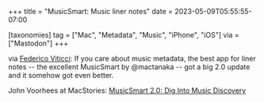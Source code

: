 +++
title = "MusicSmart: Music liner notes"
date = 2023-05-09T05:55:55-07:00

[taxonomies]
tag = ["Mac", "Metadata", "Music", "iPhone", "iOS"]
via = ["Mastodon"]
+++

via [Federico Viticci](https://mastodon.macstories.net/@viticci/110338701684971354): If you care about music metadata, the best app for liner notes -- the excellent MusicSmart by @mactanaka -- got a big 2.0 update and it somehow got even better.

<!-- more -->

John Voorhees at MacStories: [MusicSmart 2.0: Dig Into Music Discovery](https://www.macstories.net/reviews/musicsmart-2-0-dig-into-music-discovery/)
